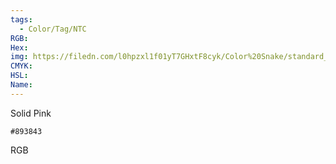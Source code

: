 ```yaml
---
tags:
  - Color/Tag/NTC
RGB:
Hex:
img: https://filedn.com/l0hpzxl1f01yT7GHxtF8cyk/Color%20Snake/standard_csv_to_svg/893843.svg
CMYK:
HSL:
Name:
---
```

Solid Pink
```palette
#893843
```
RGB
